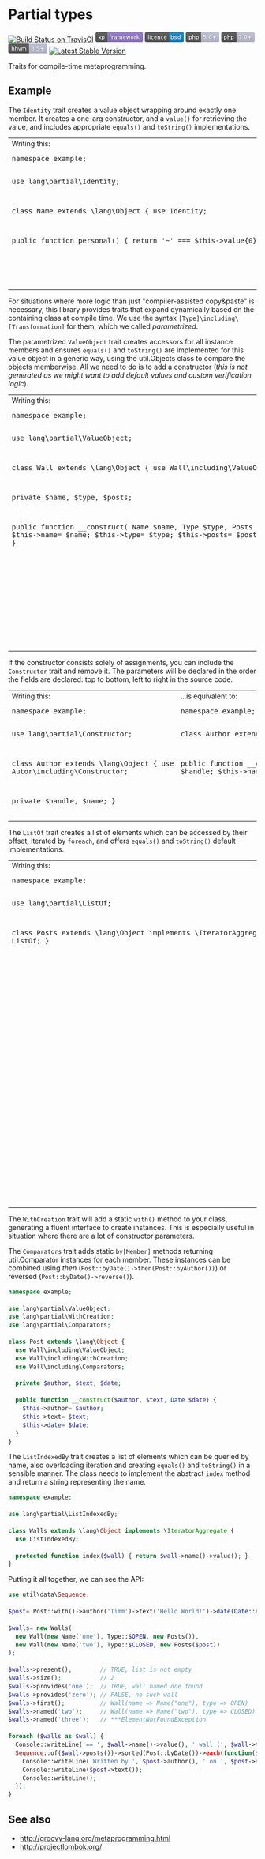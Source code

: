 Partial types
=============

[![Build Status on TravisCI](https://secure.travis-ci.org/xp-forge/partial.svg)](http://travis-ci.org/xp-forge/partial)
[![XP Framework Module](https://raw.githubusercontent.com/xp-framework/web/master/static/xp-framework-badge.png)](https://github.com/xp-framework/core)
[![BSD Licence](https://raw.githubusercontent.com/xp-framework/web/master/static/licence-bsd.png)](https://github.com/xp-framework/core/blob/master/LICENCE.md)
[![Required PHP 5.6+](https://raw.githubusercontent.com/xp-framework/web/master/static/php-5_6plus.png)](http://php.net/)
[![Supports PHP 7.0+](https://raw.githubusercontent.com/xp-framework/web/master/static/php-7_0plus.png)](http://php.net/)
[![Supports HHVM 3.5+](https://raw.githubusercontent.com/xp-framework/web/master/static/hhvm-3_5plus.png)](http://hhvm.com/)
[![Latest Stable Version](https://poser.pugx.org/xp-forge/partial/version.png)](https://packagist.org/packages/xp-forge/partial)

Traits for compile-time metaprogramming.

Example
-------
The `Identity` trait creates a value object wrapping around exactly one member. It creates a one-arg constructor, and a `value()` for retrieving the value, and includes appropriate `equals()` and `toString()` implementations. 

<table><tr><td width="360" valign="top">
Writing this:
<pre lang="php">
namespace example;

use lang\partial\Identity;

class Name extends \lang\Object {
  use Identity;

  public function personal() {
    return '~' === $this->value{0};
  }
}
</pre>
</td><td width="360" valign="top">
...is equivalent to:
<pre lang="php">
namespace example;

class Name extends \lang\Object {
  private $value;

  public function __construct($value) {
    $this->value= $value;
  }

  public function value() {
    return $this->value;
  }

  public function personal() {
    return '~' === $this->value{0};
  }
}
</pre>
</td></tr></table>

For situations where more logic than just "compiler-assisted copy&paste" is necessary, this library provides traits that expand dynamically based on the containing class at compile time. We use the syntax `[Type]\including\[Transformation]` for them, which we called *parametrized*.

The parametrized `ValueObject` trait creates accessors for all instance members and ensures `equals()` and `toString()` are implemented for this value object in a generic way, using the util.Objects class to compare the objects memberwise. All we need to do is to add a constructor (*this is not generated as we might want to add default values and custom verification logic*).

<table><tr><td width="360" valign="top">
Writing this:
<pre lang="php">
namespace example;

use lang\partial\ValueObject;

class Wall extends \lang\Object {
  use Wall\including\ValueObject;

  private $name, $type, $posts;

  public function __construct(
    Name $name,
    Type $type,
    Posts $posts
  ) {
    $this->name= $name;
    $this->type= $type;
    $this->posts= $posts;
  }
}
</pre>
</td><td width="360" valign="top">
...is equivalent to:
<pre lang="php">
namespace example;

class Wall extends \lang\Object {
  private $name, $type, $posts;

  public function __construct(
    Name $name,
    Type $type,
    Posts $posts
  ) {
    $this->name= $name;
    $this->type= $type;
    $this->posts= $posts;
  }

  public function name() {
    return $this->name;
  }

  public function type() {
    return $this->type;
  }

  public function posts() {
    return $this->posts;
  }

  public function equals($cmp) {
    // omitted for brevity
  }

  public function toString() {
    // omitted for brevity
  }
}
</pre>
</td></tr></table>

If the constructor consists solely of assignments, you can include the `Constructor` trait and remove it. The parameters will be declared in the order the fields are declared: top to bottom, left to right in the source code.

<table><tr><td width="360" valign="top">
Writing this:
<pre lang="php">
namespace example;

use lang\partial\Constructor;

class Author extends \lang\Object {
  use Autor\including\Constructor;

  private $handle, $name;
}
</pre>
</td><td width="360" valign="top">
...is equivalent to:
<pre lang="php">
namespace example;

class Author extends \lang\Object {
  private $handle, $name;

  public function __construct($handle, $name) {
    $this->handle= $handle;
    $this->name= $name;
  }
}
</pre>
</td></tr></table>

The `ListOf` trait creates a list of elements which can be accessed by their offset, iterated by `foreach`, and offers `equals()` and `toString()` default implementations.

<table><tr><td width="360" valign="top">
Writing this:
<pre lang="php">
namespace example;

use lang\partial\ListOf;

class Posts extends \lang\Object
  implements \IteratorAggregate {
  use ListOf;
}
</pre>
</td><td width="360" valign="top">
...is equivalent to:
<pre lang="php">
namespace example;

class Posts extends \lang\Object
  implements \IteratorAggregate {
  private $backing;

  public function __construct(...$elements) {
    $this->backing= $elements;
  }

  public function present() {
    return !empty($this->backing);
  }

  public function size() {
    return sizeof($this->backing);
  }

  public function at($offset) {
    if (isset($this->backing[$offset])) {
      return $this->backing[$offset];
    }
    throw new ElementNotFoundException(…);
  }

  public function first() {
    if (empty($this->backing)) {
      throw new ElementNotFoundException(…);
    }
    return $this->backing[0];
  }

  public function getIterator() {
    foreach ($this->backing as $element) {
      yield $element;
    }
  }

  public function equals($cmp) {
    // omitted for brevity
  }

  public function toString() {
    // omitted for brevity
  }
}
</pre>
</td></tr></table>

The `WithCreation` trait will add a static `with()` method to your class, generating a fluent interface to create instances. This is especially useful in situation where there are a lot of constructor parameters.

The `Comparators` trait adds static `by[Member]` methods returning util.Comparator instances for each member. These instances can be combined using *then* (`Post::byDate()->then(Post::byAuthor())`) or reversed (`Post::byDate()->reverse()`).

```php
namespace example;

use lang\partial\ValueObject;
use lang\partial\WithCreation;
use lang\partial\Comparators;

class Post extends \lang\Object {
  use Wall\including\ValueObject;
  use Wall\including\WithCreation;
  use Wall\including\Comparators;

  private $author, $text, $date;

  public function __construct($author, $text, Date $date) {
    $this->author= $author;
    $this->text= $text;
    $this->date= $date;
  }
}
```

The `ListIndexedBy` trait creates a list of elements which can be queried by name, also overloading iteration and creating `equals()` and `toString()` in a sensible manner. The class needs to implement the abstract `index` method and return a string representing the name.

```php
namespace example;

use lang\partial\ListIndexedBy;

class Walls extends \lang\Object implements \IteratorAggregate {
  use ListIndexedBy;

  protected function index($wall) { return $wall->name()->value(); }
}
```

Putting it all together, we can see the API:

```php
use util\data\Sequence;

$post= Post::with()->author('Timm')->text('Hello World!')->date(Date::now())->create();

$walls= new Walls(
  new Wall(new Name('one'), Type::$OPEN, new Posts()),
  new Wall(new Name('two'), Type::$CLOSED, new Posts($post))
);

$walls->present();        // TRUE, list is not empty
$walls->size();           // 2
$walls->provides('one');  // TRUE, wall named one found
$walls->provides('zero'); // FALSE, no such wall
$walls->first();          // Wall(name => Name("one"), type => OPEN)
$walls->named('two');     // Wall(name => Name("two"), type => CLOSED)
$walls->named('three');   // ***ElementNotFoundException

foreach ($walls as $wall) {
  Console::writeLine('== ', $wall->name()->value(), ' wall (', $wall->type(), ') ==');
  Sequence::of($wall->posts())->sorted(Post::byDate())->each(function($post) {
    Console::writeLine('Written by ', $post->author(), ' on ', $post->date());
    Console::writeLine($post->text());
    Console::writeLine();
  });
}
```

See also
--------
* http://groovy-lang.org/metaprogramming.html
* http://projectlombok.org/
